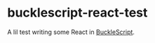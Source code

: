 # bucklescript-react-test

A lil test writing some React in [BuckleScript](https://github.com/bloomberg/bucklescript).
